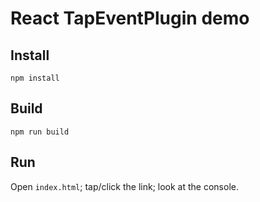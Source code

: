 # React TapEventPlugin demo

## Install
```
npm install
```

## Build
```
npm run build
```

## Run
Open `index.html`; tap/click the link; look at the console.
